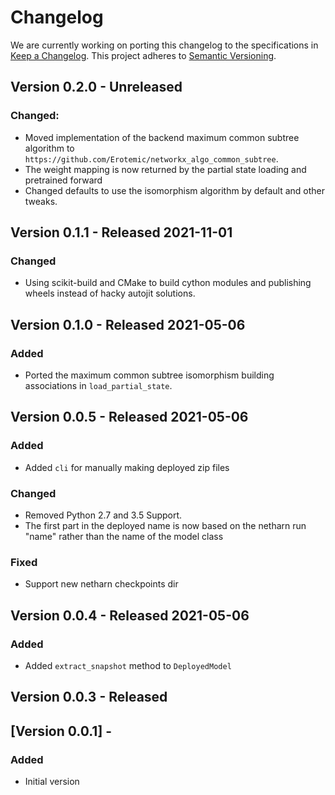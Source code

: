 # Changelog

We are currently working on porting this changelog to the specifications in
[Keep a Changelog](https://keepachangelog.com/en/1.0.0/).
This project adheres to [Semantic Versioning](https://semver.org/spec/v2.0.0.html).


## Version 0.2.0 - Unreleased

### Changed:

* Moved implementation of the backend maximum common subtree algorithm to `https://github.com/Erotemic/networkx_algo_common_subtree`.
* The weight mapping is now returned by the partial state loading and pretrained forward
* Changed defaults to use the isomorphism algorithm by default and other tweaks.


## Version 0.1.1 - Released 2021-11-01

### Changed

* Using scikit-build and CMake to build cython modules and publishing wheels
  instead of hacky autojit solutions.


## Version 0.1.0 - Released 2021-05-06

### Added
* Ported the maximum common subtree isomorphism building associations in `load_partial_state`.


## Version 0.0.5 - Released 2021-05-06

### Added
* Added `cli` for manually making deployed zip files

### Changed
* Removed Python 2.7 and 3.5 Support.
* The first part in the deployed name is now based on the netharn run "name"
  rather than the name of the model class

### Fixed
* Support new netharn checkpoints dir


## Version 0.0.4 - Released 2021-05-06

### Added
* Added `extract_snapshot` method to `DeployedModel`


## Version 0.0.3 - Released


## [Version 0.0.1] - 

### Added
* Initial version

